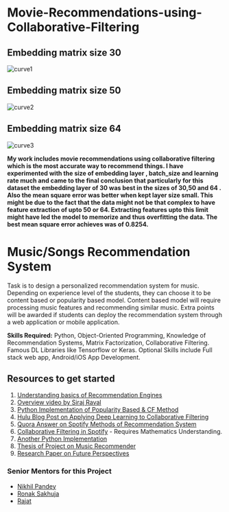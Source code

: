 # Movie-Recommendations-using-Collaborative-Filtering

## Embedding matrix size 30
![curve1](embedding30.png) 
## Embedding matrix size 50
![curve2](embedding50.png) 
## Embedding matrix size 64
![curve3](embedding64.png)

**My work includes movie recommendations using collaborative filtering which is the most accurate way to recommend things. I have experimented with the size of embedding layer , batch_size and learning rate much and came to the final conclusion that particularly for this dataset the embedding layer of 30 was best in the sizes of 30,50 and 64 . Also the mean square error was better when kept layer size small. This might be due to the fact that the data might not be that complex to have feature extraction of upto 50 or 64. Extracting features upto this limit might have led the model to memorize and thus overfitting the data. The best mean square error achieves was of 0.8254.**


# Music/Songs Recommendation System
Task is to design a personalized recommendation system for music. Depending on experience level of the students, they can choose it to be content based or popularity based model. Content based model will require processing music features and recommending similar music. Extra points will be awarded if students can deploy the recommendation system through a web application or mobile application. 

**Skills Required:** Python, Object-Oriented Programming, Knowledge of Recommendation Systems, Matrix Factorization, Collaborative Filtering. Famous DL Libraries like Tensorflow or Keras. Optional Skills include Full stack web app, Android/iOS App Development.

## Resources to get started

1. [Understanding basics of Recommendation Engines](https://www.analyticsvidhya.com/blog/2015/10/recommendation-engines/)
2. [Overview video by Siraj Raval](https://www.youtube.com/watch?v=18adykNGhHU)
3. [Python Implementation of Popularity Based & CF Method](https://github.com/llSourcell/recommender_live)
4. [Hulu Blog Post on Applying Deep Learning to Collaborative Filtering](https://medium.com/hulu-tech-blog/applying-deep-learning-to-collaborative-filtering-how-hulu-builds-its-industry-leading-3b10a4ed7470)
5. [Quora Answer on Spotify Methods of Recommendation System](http://qr.ae/TUpVWo)
6. [Collaborative Filtering in Spotify](https://www.slideshare.net/erikbern/collaborative-filtering-at-spotify-16182818) - Requires Mathematics Understanding.
7. [Another Python Implementation](https://cse.iitk.ac.in/users/cs365/2014/_submissions/shefalig/project/)
8. [Thesis of Project on Music Recommender](https://www.politesi.polimi.it/bitstream/10589/6063/3/thesis-mrs-carlos-alvarez.pdf)
9. [Research Paper on Future Perspectives](http://webprojects.eecs.qmul.ac.uk/marcusp/papers/SongDixonPearce-CMMR2012.pdf)

### Senior Mentors for this Project

* [Nikhil Pandey](https://github.com/menikhilpandey)
* [Ronak Sakhuja](https://github.com/ronaksakhuja)
* [Rajat](https://github.com/rajat2712)
